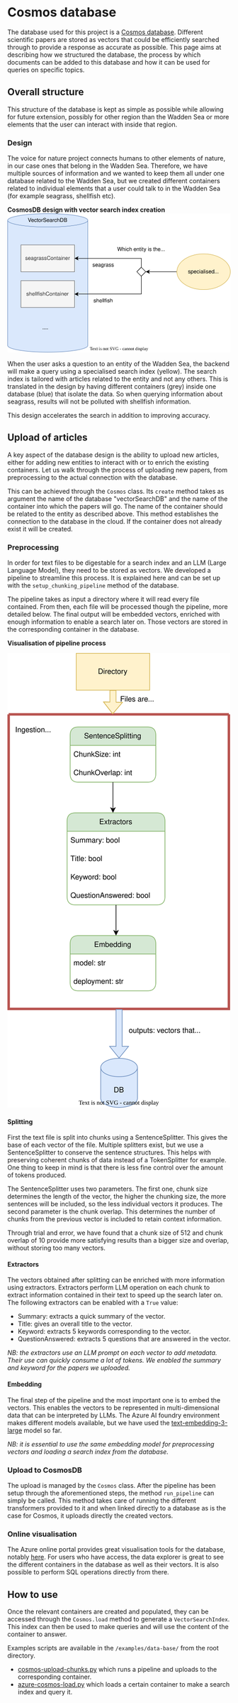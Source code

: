 # Cosmos database

The database used for this project is a [Cosmos database](https://learn.microsoft.com/en-us/azure/cosmos-db/). Different scientific papers are stored as vectors that could be efficiently searched through to provide a response as accurate as possible. This page aims at describing how we structured the database, the process by which documents can be added to this database and how it can be used for queries on specific topics. 

## Overall structure
This structure of the database is kept as simple as possible while allowing for future extension, possibly for other region than the Wadden Sea or more elements that the user can interact with inside that region.

### Design
The voice for nature project connects humans to other elements of nature, in our case ones that belong in the Wadden Sea. Therefore, we have multiple sources of information and we wanted to keep them all under one database related to the Wadden Sea, but we created different containers related to individual elements that a user could talk to in the Wadden Sea (for example seagrass, shellfish etc).

**CosmosDB design with vector search index creation**
![db design](../../figures/CosmosDB.svg)

When the user asks a question to an entity of the Wadden Sea, the backend will make a query using a specialised search index (yellow). The search index is tailored with articles related to the entity and not any others. This is translated in the design by having different containers (grey) inside one database (blue) that isolate the data. So when querying information about seagrass, results will not be polluted with shellfish information.

This design accelerates the search in addition to improving accuracy. 


## Upload of articles
A key aspect of the database design is the ability to upload new articles, either for adding new entities to interact with or to enrich the existing containers. Let us walk through the process of uploading new papers, from preprocessing to the actual connection with the database.

This can be achieved through the `Cosmos` class. Its `create` method takes as argument the name of the database "vectorSearchDB" and the name of the container into which the papers will go. The name of the container should be related to the entity as described above. This method establishes the connection to the database in the cloud. If the container does not already exist it will be created.

### Preprocessing
In order for text files to be digestable for a search index and an LLM (Large Language Model), they need to be stored as vectors. We developed a pipeline to streamline this process. It is explained here and can be set up with the `setup_chunking_pipeline` method of the database.

The pipeline takes as input a directory where it will read every file contained. From then, each file will be processed though the pipeline, more detailed below. The final output will be embedded vectors, enriched with enough information to enable a search later on. Those vectors are stored in the corresponding container in the database.

**Visualisation of pipeline process**

![pipeline design](../../figures/ingestion_pipeline.svg)

#### Splitting
First the text file is split into chunks using a SentenceSplitter. This gives the base of each vector of the file. Multiple splitters exist, but we use a SentenceSplitter to conserve the sentence structures. This helps with preserving coherent chunks of data instead of a TokenSplitter for example. One thing to keep in mind is that there is less fine control over the amount of tokens produced. 

The SentenceSplitter uses two parameters. The first one, chunk size determines the length of the vector, the higher the chunking size, the more sentences will be included, so the less individual vectors it produces. The second parameter is the chunk overlap. This determines the number of chunks from the previous vector is included to retain context information. 

Through trial and error, we have found that a chunk size of 512 and chunk overlap of 10 provide more satisfying results than a bigger size and overlap, without storing too many vectors.

#### Extractors
The vectors obtained after splitting can be enriched with more information using extractors. Extractors perform LLM operation on each chunk to extract information contained in their text to speed up the search later on. The following extractors can be enabled with a `True` value:
- Summary: extracts a quick summary of the vector.
- Title: gives an overall title to the vector.
- Keyword: extracts 5 keywords corresponding to the vector.
- QuestionAnswered: extracts 5 questions that are answered in the vector.

*NB: the extractors use an LLM prompt on each vector to add metadata. Their use can quickly consume a lot of tokens. We enabled the summary and keyword for the papers we uploaded.*

#### Embedding
The final step of the pipeline and the most important one is to embed the vectors. This enables the vectors to be represented in multi-dimensional data that can be interpreted by LLMs. The Azure AI foundry environment makes different models available, but we have used the [text-embedding-3-large](https://ai.azure.com/catalog/models/text-embedding-3-large) model so far.

*NB: it is essential to use the same embedding model for preprocessing vectors and loading a search index from the database.*

### Upload to CosmosDB
The upload is managed by the `Cosmos` class. After the pipeline has been setup through the aforementioned steps, the method `run_pipeline` can simply be called. This method takes care of running the different transformers provided to it and when linked directly to a database as is the case for Cosmos, it uploads directly the created vectors.

### Online visualisation
The Azure online portal provides great visualisation tools for the database, notably [here](https://cosmos.azure.com/). For users who have access, the data explorer is great to see the different containers in the database as well as their vectors. It is also possible to perform SQL operations directly from there. 

## How to use
Once the relevant containers are created and populated, they can be accessed through the `Cosmos.load` method to generate a `VectorSearchIndex`. This index can then be used to make queries and will use the content of the container to answer.

Examples scripts are available in the `/examples/data-base/` from the root directory. 
- [cosmos-upload-chunks.py](../../../examples/data-base/cosmos-upload-chunks.py) which runs a pipeline and uploads to the corresponding container.
- [azure-cosmos-load.py](../../../examples/data-base/azure-cosmos-load.py) which loads a certain container to make a search index and query it.